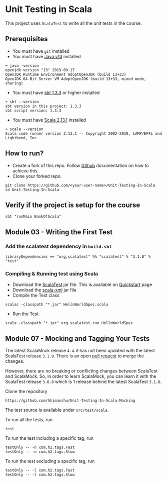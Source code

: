 # Unit Testing in Scala
This project uses `ScalaTest` to write all the unit tests in the course.

## Prerequisites
- You must have `git` installed
- You must have [Java v13](https://jdk.java.net/13/) installed
```text
➜ java -version
openjdk version "13" 2019-09-17
OpenJDK Runtime Environment AdoptOpenJDK (build 13+33)
OpenJDK 64-Bit Server VM AdoptOpenJDK (build 13+33, mixed mode, sharing)
```
- You must have [sbt 1.3.3](https://github.com/hhimanshu/sbt-getting-started#how-to-install-sbt) or higher installed
```text
➜ sbt --version
sbt version in this project: 1.3.3
sbt script version: 1.3.3
```
- You must have [Scala 2.13.1](https://www.scala-lang.org/download/) installed
```text
➜ scala --version
Scala code runner version 2.13.1 -- Copyright 2002-2019, LAMP/EPFL and Lightbend, Inc.
```

## How to run?
- Create a fork of this repo. Follow [Github](https://help.github.com/en/github/getting-started-with-github/fork-a-repo) documentation on how to achieve this.
- Clone your forked repo.
```shell script
git clone https://github.com/<your-user-name>/Unit-Testing-In-Scala
cd Unit-Testing-In-Scala
```

## Verify if the project is setup for the course
```shell script
sbt "runMain BankOfScala"
```

## Module 03 - Writing the First Test
### Add the scalatest dependency in `build.sbt`
```text
libraryDependencies += "org.scalatest" %% "scalatest" % "3.1.0" % "test"
```

### Compiling & Running test using Scala
- Download the [ScalaTest](https://oss.sonatype.org/content/groups/public/org/scalatest/scalatest-app_2.13/3.1.0/scalatest-app_2.13-3.1.0.jar) jar file. This is available on [Quickstart](http://www.scalatest.org/quick_start) page  
- Download the [scala-xml](https://repo1.maven.org/maven2/org/scala-lang/modules/scala-xml_2.13/1.2.0/scala-xml_2.13-1.2.0.jar) jar file
- Compile the Test class
```shell script
scalac -classpath "*.jar" HelloWorldSpec.scala
```
- Run the Test
```shell script
scala -classpath "*.jar" org.scalatest.run HelloWorldSpec
```

## Module 07 - Mocking and Tagging Your Tests
The latest ScalaMock release `4.4.0` has not been updated with the latest ScalaTest release `3.1.0`.
There is an open [pull request](https://github.com/paulbutcher/ScalaMock/pull/274) to merge the changes.

However, there are no breaking or conflicting changes between ScalaTest and ScalaMock.
So, in order to learn ScalaMock, you can learn it with the ScalaTest release `3.0.8` which is 1 release behind the latest ScalaTest `3.1.0`.

Clone the repository
```shell script
https://github.com/hhimanshu/Unit-Testing-In-Scala-Mocking
```

The test source is available under `src/test/scala`.

To run all the tests, run
```shell script
test
```

To run the test including a specific tag, run
```shell script
testOnly -- -n com.h2.tags.Fast
testOnly -- -n com.h2.tags.Slow
```

To run the test excluding a specific tag, run
```shell script
testOnly -- -l com.h2.tags.Fast
testOnly -- -l com.h2.tags.Slow
```


